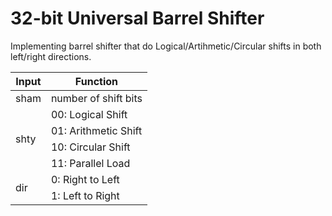 # 32-bit Universal Barrel Shifter
Implementing barrel shifter that do Logical/Artihmetic/Circular shifts in both left/right directions.
<table>
<thead>
  <tr>
    <th>Input</th>
    <th>Function</th>
  </tr>
</thead>
<tbody>
  <tr>
    <td>sham</td>
    <td>number of shift bits</td>
  </tr>
  <tr>
    <td rowspan="4">shty</td>
    <td>00: Logical Shift</td>
  </tr>
  <tr>
    <td>01: Arithmetic Shift</td>
  </tr>
  <tr>
    <td>10: Circular Shift</td>
  </tr>
  <tr>
    <td>11: Parallel Load</td>
  </tr>
  <tr>
    <td rowspan="2">dir</td>
    <td>0: Right to Left</td>
  </tr>
  <tr>
    <td>1: Left to Right</td>
  </tr>
</tbody>
</table>

